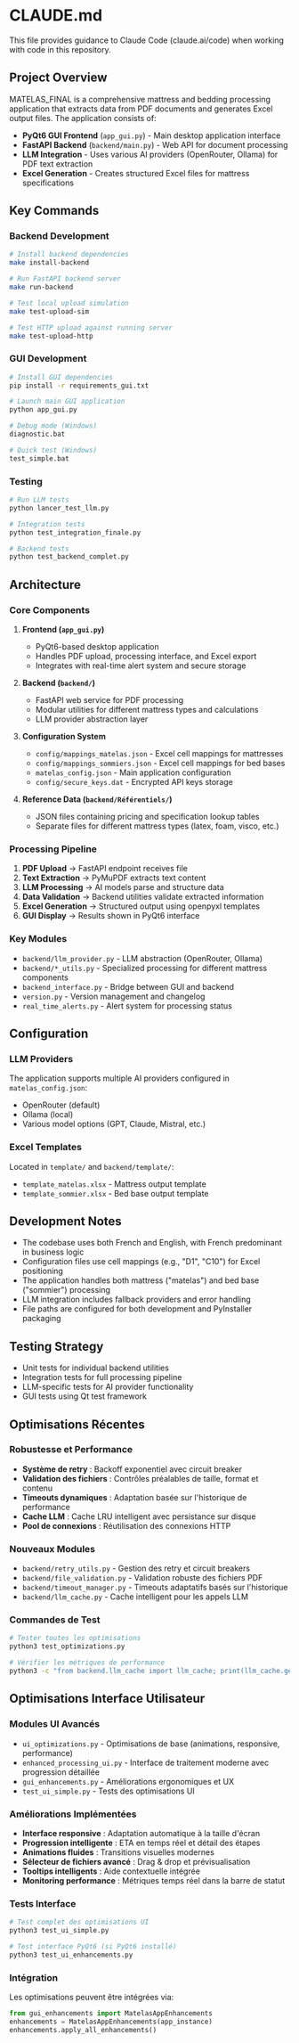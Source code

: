 # CLAUDE.md

This file provides guidance to Claude Code (claude.ai/code) when working with code in this repository.

## Project Overview

MATELAS_FINAL is a comprehensive mattress and bedding processing application that extracts data from PDF documents and generates Excel output files. The application consists of:

- **PyQt6 GUI Frontend** (`app_gui.py`) - Main desktop application interface
- **FastAPI Backend** (`backend/main.py`) - Web API for document processing
- **LLM Integration** - Uses various AI providers (OpenRouter, Ollama) for PDF text extraction
- **Excel Generation** - Creates structured Excel files for mattress specifications

## Key Commands

### Backend Development
```bash
# Install backend dependencies
make install-backend

# Run FastAPI backend server
make run-backend

# Test local upload simulation
make test-upload-sim

# Test HTTP upload against running server
make test-upload-http
```

### GUI Development
```bash
# Install GUI dependencies
pip install -r requirements_gui.txt

# Launch main GUI application
python app_gui.py

# Debug mode (Windows)
diagnostic.bat

# Quick test (Windows)
test_simple.bat
```

### Testing
```bash
# Run LLM tests
python lancer_test_llm.py

# Integration tests
python test_integration_finale.py

# Backend tests
python test_backend_complet.py
```

## Architecture

### Core Components

1. **Frontend (`app_gui.py`)**
   - PyQt6-based desktop application
   - Handles PDF upload, processing interface, and Excel export
   - Integrates with real-time alert system and secure storage

2. **Backend (`backend/`)**
   - FastAPI web service for PDF processing
   - Modular utilities for different mattress types and calculations
   - LLM provider abstraction layer

3. **Configuration System**
   - `config/mappings_matelas.json` - Excel cell mappings for mattresses
   - `config/mappings_sommiers.json` - Excel cell mappings for bed bases
   - `matelas_config.json` - Main application configuration
   - `config/secure_keys.dat` - Encrypted API keys storage

4. **Reference Data (`backend/Référentiels/`)**
   - JSON files containing pricing and specification lookup tables
   - Separate files for different mattress types (latex, foam, visco, etc.)

### Processing Pipeline

1. **PDF Upload** → FastAPI endpoint receives file
2. **Text Extraction** → PyMuPDF extracts text content
3. **LLM Processing** → AI models parse and structure data
4. **Data Validation** → Backend utilities validate extracted information
5. **Excel Generation** → Structured output using openpyxl templates
6. **GUI Display** → Results shown in PyQt6 interface

### Key Modules

- `backend/llm_provider.py` - LLM abstraction (OpenRouter, Ollama)
- `backend/*_utils.py` - Specialized processing for different mattress components
- `backend_interface.py` - Bridge between GUI and backend
- `version.py` - Version management and changelog
- `real_time_alerts.py` - Alert system for processing status

## Configuration

### LLM Providers
The application supports multiple AI providers configured in `matelas_config.json`:
- OpenRouter (default)
- Ollama (local)
- Various model options (GPT, Claude, Mistral, etc.)

### Excel Templates
Located in `template/` and `backend/template/`:
- `template_matelas.xlsx` - Mattress output template
- `template_sommier.xlsx` - Bed base output template

## Development Notes

- The codebase uses both French and English, with French predominant in business logic
- Configuration files use cell mappings (e.g., "D1", "C10") for Excel positioning
- The application handles both mattress ("matelas") and bed base ("sommier") processing
- LLM integration includes fallback providers and error handling
- File paths are configured for both development and PyInstaller packaging

## Testing Strategy

- Unit tests for individual backend utilities
- Integration tests for full processing pipeline
- LLM-specific tests for AI provider functionality
- GUI tests using Qt test framework

## Optimisations Récentes

### Robustesse et Performance
- **Système de retry** : Backoff exponentiel avec circuit breaker
- **Validation des fichiers** : Contrôles préalables de taille, format et contenu
- **Timeouts dynamiques** : Adaptation basée sur l'historique de performance
- **Cache LLM** : Cache LRU intelligent avec persistance sur disque
- **Pool de connexions** : Réutilisation des connexions HTTP

### Nouveaux Modules
- `backend/retry_utils.py` - Gestion des retry et circuit breakers
- `backend/file_validation.py` - Validation robuste des fichiers PDF
- `backend/timeout_manager.py` - Timeouts adaptatifs basés sur l'historique
- `backend/llm_cache.py` - Cache intelligent pour les appels LLM

### Commandes de Test
```bash
# Tester toutes les optimisations
python3 test_optimizations.py

# Vérifier les métriques de performance
python3 -c "from backend.llm_cache import llm_cache; print(llm_cache.get_stats())"
```


## Optimisations Interface Utilisateur

### Modules UI Avancés
- `ui_optimizations.py` - Optimisations de base (animations, responsive, performance)
- `enhanced_processing_ui.py` - Interface de traitement moderne avec progression détaillée
- `gui_enhancements.py` - Améliorations ergonomiques et UX
- `test_ui_simple.py` - Tests des optimisations UI

### Améliorations Implémentées
- **Interface responsive** : Adaptation automatique à la taille d'écran
- **Progression intelligente** : ETA en temps réel et détail des étapes
- **Animations fluides** : Transitions visuelles modernes
- **Sélecteur de fichiers avancé** : Drag & drop et prévisualisation
- **Tooltips intelligents** : Aide contextuelle intégrée
- **Monitoring performance** : Métriques temps réel dans la barre de statut

### Tests Interface
```bash
# Test complet des optimisations UI
python3 test_ui_simple.py

# Test interface PyQt6 (si PyQt6 installé)
python3 test_ui_enhancements.py
```

### Intégration
Les optimisations peuvent être intégrées via:
```python
from gui_enhancements import MatelasAppEnhancements
enhancements = MatelasAppEnhancements(app_instance)
enhancements.apply_all_enhancements()
```
